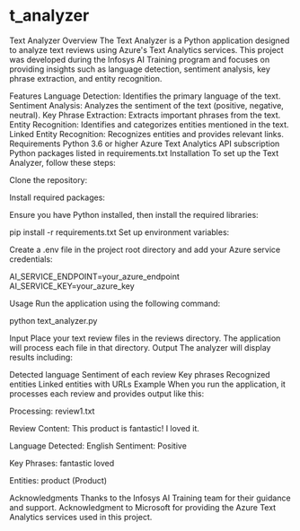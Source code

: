 # t_analyzer
Text Analyzer
Overview
The Text Analyzer is a Python application designed to analyze text reviews using Azure's Text Analytics services. This project was developed during the Infosys AI Training program and focuses on providing insights such as language detection, sentiment analysis, key phrase extraction, and entity recognition.

Features
Language Detection: Identifies the primary language of the text.
Sentiment Analysis: Analyzes the sentiment of the text (positive, negative, neutral).
Key Phrase Extraction: Extracts important phrases from the text.
Entity Recognition: Identifies and categorizes entities mentioned in the text.
Linked Entity Recognition: Recognizes entities and provides relevant links.
Requirements
Python 3.6 or higher
Azure Text Analytics API subscription
Python packages listed in requirements.txt
Installation
To set up the Text Analyzer, follow these steps:

Clone the repository:

Install required packages:

Ensure you have Python installed, then install the required libraries:

pip install -r requirements.txt
Set up environment variables:

Create a .env file in the project root directory and add your Azure service credentials:

AI_SERVICE_ENDPOINT=your_azure_endpoint AI_SERVICE_KEY=your_azure_key

Usage
Run the application using the following command:

python text_analyzer.py

Input
Place your text review files in the reviews directory. The application will process each file in that directory.
Output
The analyzer will display results including:

Detected language
Sentiment of each review
Key phrases
Recognized entities
Linked entities with URLs
Example
When you run the application, it processes each review and provides output like this:

Processing: review1.txt

Review Content: This product is fantastic! I loved it.

Language Detected: English
Sentiment: Positive

Key Phrases: fantastic loved

Entities: product (Product)


Acknowledgments
Thanks to the Infosys AI Training team for their guidance and support.
Acknowledgment to Microsoft for providing the Azure Text Analytics services used in this project.
